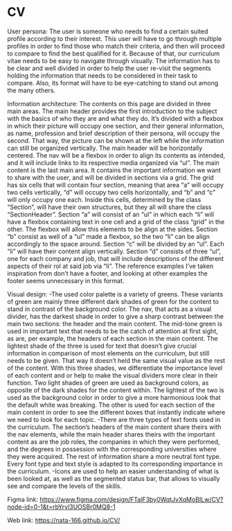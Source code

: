 # CV

User persona:
The user is someone who needs to find a certain suited profile according to their interest. This user will have to go through multiple profiles in order to find those who match their criteria, and then will proceed to compare to find the best qualified for it. Because of that, our curriculum vitae needs to be easy to navigate through visually. The information has to be clear and well divided in order to help the user re-visit the segments holding the information that needs to be considered in their task to compare. Also, its format will have to be eye-catching to stand out among the many others.

Information architecture:
The contents on this page are divided in three main areas. The main header provides the first introduction to the subject with the basics of who they are and what they do. It’s divided with a flexbox in which their picture will occupy one section, and their general information, as name, profession and brief description of their persona, will occupy the second. That way, the picture can be shown at the left while the information can still be organized vertically. The main header will be horizontally centered.
The nav will be a flexbox in order to align its contents as intended, and it will include links to its respective media organized via “ul”.
The main content is the last main area. It contains the important information we want to share with the user, and will be divided in sections via a grid. The grid has six cells that will contain four section, meaning that area “a” will occupy two cells vertically, “d” will occupy two cells horizontally, and “b” and “c” will only occupy one each. Inside this cells, determined by the class “Section”, will have their own structures, but they all will share the class “SectionHeader”. 
Section “a” will consist of an “ul” in which each “li” will have a flexbox containing text in one cell and a grid of the class “grid” in the other. The flexbox will allow this elements to be align at the sides.
Section “b” consist as well of a “ul” made a flexbox, so the two “li” can be align accordingly to the space around.
Section “c” will be divided by an “ul”. Each “li” will have their content align vertically.
Section “d” consists of three “ul”, one for each company and job, that will include descriptions of the different aspects of their rol at said job via “li”.
The reference examples I’ve taken inspiration from don’t have a footer, and looking at other examples the footer seems unnecessary in this format.

Visual design: 
-The used color palette is a variety of greens. These variants of green are mainly three different dark shades of green for the content to stand in contrast of the background color. The nav, that acts as a visual divider, has the darkest shade in order to give a sharp contrast between the main two sections: the header and the main content. The mid-tone green is used in important text that needs to be the catch of attention at first sight, as are, per example, the headers of each section in the main content. The lightest shade of the three is used for text that doesn’t give crucial information in comparison of most elements on the curriculum, but still needs to be given. That way it doesn’t held the same visual value as the rest of the content. With this three shades, we differentiate the importance level of each content and or help to make the visual dividers more clear in their function. 
Two light shades of green are used as background colors, as opposite of the dark shades for the content within. The lightest of the two is used as the background color in order to give a more harmonious look that the default white was breaking. The other is used for each section of the main content in order to see the different boxes that instantly indicate where we need to look for each topic.
-There are three types of text fonts used in the curriculum. The section’s headers of the main content share theirs with the nav elements, while the main header shares theirs with the important content as are the job roles, the companies in which they were performed, and the degrees in possession with the corresponding universities where they were acquired. The rest of information share a more neutral font type. Every font type and text style is adapted to its corresponding importance in the curriculum.
-Icons are used to help an easier understanding of what is been looked at, as well as the segmented status bar, that allows to visually see and compare the levels of the skills.

Figma link: https://www.figma.com/design/FTalF3by0WqtJvXqMoBILw/CV?node-id=0-1&t=rbYrvl3UOSBr0MQ8-1

Web link: https://nata-166.github.io/CV/
